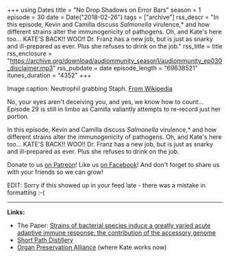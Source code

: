 +++
using Dates
title = "No Drop Shadows on Error Bars"
season = 1
episode = 30
date = Date("2018-02-26")
tags = ["archive"]
rss_descr = "In this episode, Kevin and Camilla discuss *Salmonella* virulence,* and how different strains alter the immunogenicity of pathogens. Oh, and Kate's here too... KATE'S BACK!! WOO!! Dr. Franz has a new job, but is just as snarky and ill-prepared as ever. Plus she refuses to drink on the job."
rss_title = title
rss_enclosure = "https://archive.org/download/audiommunity_season1/audiommunity_ep030_disclaimer.mp3"
rss_pubdate = date
episode_length = "69638521"
itunes_duration = "4352"
+++



Image caption: Neutrophil grabbing Staph. [From Wikipedia](https://en.wikipedia.org/wiki/Methicillin-resistant_Staphylococcus_aureus#/media/File:Human_neutrophil_ingesting_MRSA.jpg)

No, your eyes aren't deceiving you, and yes, we know how to count... Episode 29 is still in limbo as Camilla valiantly attempts to re-record just her portion. 

In this episode, Kevin and Camilla discuss *Salmonella* virulence,* and how different strains alter the immunogenicity of pathogens. Oh, and Kate's here too... KATE'S BACK!! WOO!! Dr. Franz has a new job, but is just as snarky and ill-prepared as ever. Plus she refuses to drink on the job.

Donate to us [on Patreon](https://www.patreon.com/audiommunity)!
Like us [on Facebook](https://www.facebook.com/audiommunity/)!
And don't forget to share us with your friends so we can grow!

EDIT: Sorry if this showed up in your feed late - there was a mistake in formatting :-(

---

**Links:**

- The Paper: [Strains of bacterial species induce a greatly varied acute adaptive immune response: the contribution of the accessory genome](http://journals.plos.org/plospathogens/article?id=10.1371/journal.ppat.1006726)
- [Short Path Distillery](http://shortpathdistillery.com/)
- [Organ Preservation Alliance](https://www.organpreservationalliance.org/) (where Kate works now)
